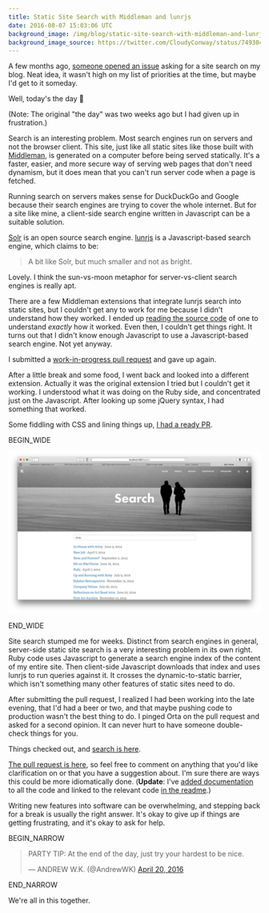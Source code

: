 ```yaml
---
title: Static Site Search with Middleman and lunrjs
date: 2016-08-07 15:03:06 UTC
background_image: /img/blog/static-site-search-with-middleman-and-lunrjs/background.jpg
background_image_source: https://twitter.com/CloudyConway/status/749304932835155968
---
```


A few months ago, [someone opened an issue](https://github.com/ashfurrow/blog/issues/213) asking for a site search on my blog. Neat idea, it wasn't high on my list of priorities at the time, but maybe I'd get to it someday.
  
Well, today's the day 🎉

(Note: The original "the day" was two weeks ago but I had given up in frustration.)

<!-- more -->

Search is an interesting problem. Most search engines run on servers and not the browser client. This site, just like all static sites like those built with [Middleman](https://middlemanapp.com), is generated on a computer before being served statically. It's a faster, easier, and more secure way of serving web pages that don't need dynamism, but it does mean that you can't run server code when a page is fetched.

Running search on servers makes sense for DuckDuckGo and Google because their search engines are trying to cover the whole internet. But for a site like mine, a client-side search engine written in Javascript can be a suitable solution.

[Solr](http://lucene.apache.org/solr/) is an open source search engine. [lunrjs](http://lunrjs.com) is a Javascript-based search engine, which claims to be:

> A bit like Solr, but much smaller and not as bright.

Lovely. I think the sun-vs-moon metaphor for server-vs-client search engines is really apt.

There are a few Middleman extensions that integrate lunrjs search into static sites, but I couldn't get any to work for me because I didn't understand how they worked. I ended up [reading the source code](https://github.com/256dpi/middleman-lunr/blob/5c49621007e003da0b748ec8bd34bfc7b11240d2/lib/middleman-lunr/indexer.rb#L23-L64) of one to understand _exactly_ how it worked. Even then, I couldn't get things right. It turns out that I didn't know enough Javascript to use a Javascript-based search engine. Not yet anyway.

I submitted a [work-in-progress pull request](https://github.com/ashfurrow/blog/pull/232) and gave up again.

After a little break and some food, I went back and looked into a different extension. Actually it was the original extension I tried but I couldn't get it working. I understood what it was doing on the Ruby side, and concentrated just on the Javascript. After looking up some jQuery syntax, I had something that worked.

Some fiddling with CSS and lining things up, [I had a ready PR](https://github.com/ashfurrow/blog/pull/233).

BEGIN_WIDE

[![Screenshot of site search](/img/blog/static-site-search-with-middleman-and-lunrjs/screenshot.jpg)](/search)

END_WIDE

Site search stumped me for weeks. Distinct from search engines in general, server-side static site search is a very interesting problem in its own right. Ruby code uses Javascript to generate a search engine index of the content of my entire site. Then client-side Javascript downloads that index and uses lunrjs to run queries against it. It crosses the dynamic-to-static barrier, which isn't something many other features of static sites need to do.

After submitting the pull request, I realized I had been working into the late evening, that I'd had a beer or two, and that maybe pushing code to production wasn't the best thing to do. I pinged Orta on the pull request and asked for a second opinion. It can never hurt to have someone double-check things for you.

Things checked out, and [search is here](/search).

[The pull request is here](https://github.com/ashfurrow/blog/pull/233), so feel free to comment on anything that you'd like clarification on or that you have a suggestion about. I'm sure there are ways this could be more idiomatically done. (**Update**: I've [added documentation](https://github.com/ashfurrow/blog/pull/237) to all the code and linked to the relevant code [in the readme](https://github.com/ashfurrow/blog).)

Writing new features into software can be overwhelming, and stepping back for a break is usually the right answer. It's okay to give up if things are getting frustrating, and it's okay to ask for help.

BEGIN_NARROW

<blockquote class="twitter-tweet" data-lang="en"><p lang="en" dir="ltr">PARTY TIP: At the end of the day, just try your hardest to be nice.</p>&mdash; ANDREW W.K. (@AndrewWK) <a href="https://twitter.com/AndrewWK/status/722843678994219009">April 20, 2016</a></blockquote> <script async src="//platform.twitter.com/widgets.js" charset="utf-8"></script>

END_NARROW

We're all in this together.
